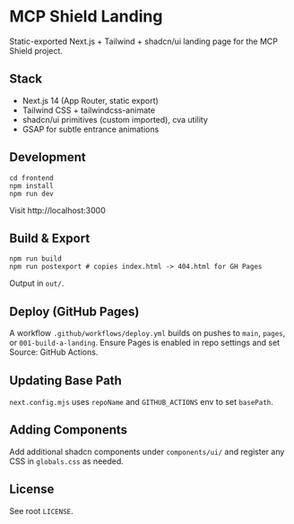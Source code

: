 # MCP Shield Landing

Static-exported Next.js + Tailwind + shadcn/ui landing page for the MCP Shield project.

## Stack
- Next.js 14 (App Router, static export)
- Tailwind CSS + tailwindcss-animate
- shadcn/ui primitives (custom imported), cva utility
- GSAP for subtle entrance animations

## Development
```pwsh
cd frontend
npm install
npm run dev
```
Visit http://localhost:3000

## Build & Export
```pwsh
npm run build
npm run postexport # copies index.html -> 404.html for GH Pages
```
Output in `out/`.

## Deploy (GitHub Pages)
A workflow `.github/workflows/deploy.yml` builds on pushes to `main`, `pages`, or `001-build-a-landing`.
Ensure Pages is enabled in repo settings and set Source: GitHub Actions.

## Updating Base Path
`next.config.mjs` uses `repoName` and `GITHUB_ACTIONS` env to set `basePath`.

## Adding Components
Add additional shadcn components under `components/ui/` and register any CSS in `globals.css` as needed.

## License
See root `LICENSE`.
